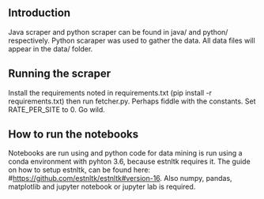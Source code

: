 ## Introduction
Java scraper and python scraper can be found in java/ and python/ respectively. Python scaraper was used to gather the data.
All data files will appear in the data/ folder.

## Running the scraper
Install the requirements noted in requirements.txt (pip install -r requirements.txt) then run fetcher.py. 
Perhaps fiddle with the constants. Set RATE_PER_SITE to 0. Go wild.

## How to run the notebooks
Notebooks are run using and python code for data mining is run using a conda environment with pyhton 3.6, because estnltk requires it.
The guide on how to setup estnltk, can be found here: #https://github.com/estnltk/estnltk#version-16. Also numpy, pandas, matplotlib and
jupyter notebook or jupyter lab is required.
